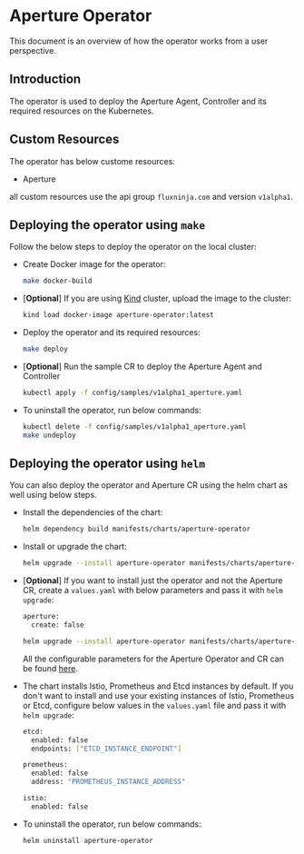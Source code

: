 # Aperture Operator

This document is an overview of how the operator works from a user perspective.

## Introduction

The operator is used to deploy the Aperture Agent, Controller and its required resources on the Kubernetes.

## Custom Resources

The operator has below custome resources:

- Aperture

all custom resources use the api group `fluxninja.com` and version `v1alpha1`.

## Deploying the operator using `make`

Follow the below steps to deploy the operator on the local cluster:

- Create Docker image for the operator:

  ```bash
  make docker-build
  ```

- [**Optional**] If you are using [Kind](https://kind.sigs.k8s.io/docs/user/quick-start/) cluster, upload the image to the cluster:

  ```bash
  kind load docker-image aperture-operator:latest
  ```

- Deploy the operator and its required resources:

  ```bash
  make deploy
  ```

- [**Optional**] Run the sample CR to deploy the Aperture Agent and Controller

  ```bash
  kubectl apply -f config/samples/v1alpha1_aperture.yaml
  ```

- To uninstall the operator, run below commands:

  ```bash
  kubectl delete -f config/samples/v1alpha1_aperture.yaml
  make undeploy
  ```

## Deploying the operator using `helm`

You can also deploy the operator and Aperture CR using the helm chart as well using below steps.

- Install the dependencies of the chart:

  ```bash
  helm dependency build manifests/charts/aperture-operator
  ```

- Install or upgrade the chart:

  ```bash
  helm upgrade --install aperture-operator manifests/charts/aperture-operator
  ```

- [**Optional**] If you want to install just the operator and not the Aperture CR, create a `values.yaml` with below parameters and pass it with `helm upgrade`:

  ```bash
  aperture:
    create: false
  ```

  ```bash
  helm upgrade --install aperture-operator manifests/charts/aperture-operator -f values.yaml
  ```

  All the configurable parameters for the Aperture Operator and CR can be found [here](./manifests/charts/aperture-operator/README.md).

- The chart installs Istio, Prometheus and Etcd instances by default. If you don't want to install and use your existing instances of Istio, Prometheus or Etcd, configure below values in the `values.yaml` file and pass it with `helm upgrade`:

  ```bash
  etcd:
    enabled: false
    endpoints: ["ETCD_INSTANCE_ENDPOINT"]

  prometheus:
    enabled: false
    address: "PROMETHEUS_INSTANCE_ADDRESS"

  istio:
    enabled: false
  ```

- To uninstall the operator, run below commands:

  ```bash
  helm uninstall aperture-operator
  ```
